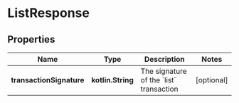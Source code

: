 
# ListResponse

## Properties
Name | Type | Description | Notes
------------ | ------------- | ------------- | -------------
**transactionSignature** | **kotlin.String** | The signature of the &#x60;list&#x60; transaction  |  [optional]



